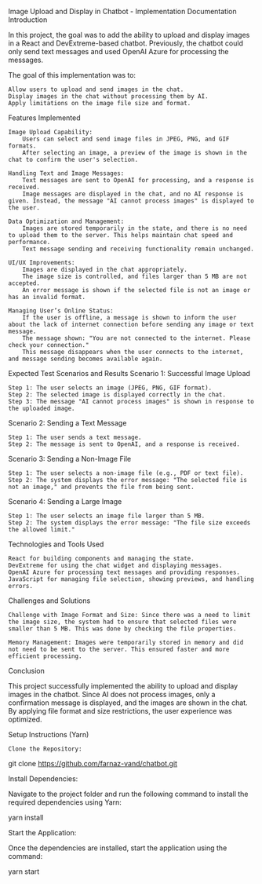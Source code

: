 Image Upload and Display in Chatbot - Implementation Documentation
Introduction

In this project, the goal was to add the ability to upload and display images in a React and DevExtreme-based chatbot. Previously, the chatbot could only send text messages and used OpenAI Azure for processing the messages.

The goal of this implementation was to:

    Allow users to upload and send images in the chat.
    Display images in the chat without processing them by AI.
    Apply limitations on the image file size and format.

Features Implemented

    Image Upload Capability:
        Users can select and send image files in JPEG, PNG, and GIF formats.
        After selecting an image, a preview of the image is shown in the chat to confirm the user's selection.

    Handling Text and Image Messages:
        Text messages are sent to OpenAI for processing, and a response is received.
        Image messages are displayed in the chat, and no AI response is given. Instead, the message "AI cannot process images" is displayed to the user.

    Data Optimization and Management:
        Images are stored temporarily in the state, and there is no need to upload them to the server. This helps maintain chat speed and performance.
        Text message sending and receiving functionality remain unchanged.

    UI/UX Improvements:
        Images are displayed in the chat appropriately.
        The image size is controlled, and files larger than 5 MB are not accepted.
        An error message is shown if the selected file is not an image or has an invalid format.

    Managing User’s Online Status:
        If the user is offline, a message is shown to inform the user about the lack of internet connection before sending any image or text message.
        The message shown: "You are not connected to the internet. Please check your connection."
        This message disappears when the user connects to the internet, and message sending becomes available again.

Expected Test Scenarios and Results
Scenario 1: Successful Image Upload

    Step 1: The user selects an image (JPEG, PNG, GIF format).
    Step 2: The selected image is displayed correctly in the chat.
    Step 3: The message "AI cannot process images" is shown in response to the uploaded image.

Scenario 2: Sending a Text Message

    Step 1: The user sends a text message.
    Step 2: The message is sent to OpenAI, and a response is received.

Scenario 3: Sending a Non-Image File

    Step 1: The user selects a non-image file (e.g., PDF or text file).
    Step 2: The system displays the error message: "The selected file is not an image," and prevents the file from being sent.

Scenario 4: Sending a Large Image

    Step 1: The user selects an image file larger than 5 MB.
    Step 2: The system displays the error message: "The file size exceeds the allowed limit."

Technologies and Tools Used

    React for building components and managing the state.
    DevExtreme for using the chat widget and displaying messages.
    OpenAI Azure for processing text messages and providing responses.
    JavaScript for managing file selection, showing previews, and handling errors.

Challenges and Solutions

    Challenge with Image Format and Size: Since there was a need to limit the image size, the system had to ensure that selected files were smaller than 5 MB. This was done by checking the file properties.

    Memory Management: Images were temporarily stored in memory and did not need to be sent to the server. This ensured faster and more efficient processing.

Conclusion

This project successfully implemented the ability to upload and display images in the chatbot. Since AI does not process images, only a confirmation message is displayed, and the images are shown in the chat. By applying file format and size restrictions, the user experience was optimized.

Setup Instructions (Yarn)

    Clone the Repository:

git clone https://github.com/farnaz-vand/chatbot.git

Install Dependencies:

Navigate to the project folder and run the following command to install the required dependencies using Yarn:

yarn install

Start the Application:

Once the dependencies are installed, start the application using the command:

yarn start
